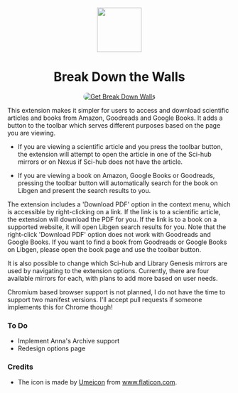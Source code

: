<sub>
<p align='center'><img  src="https://raw.githubusercontent.com/onurhanak/Break-Down-Walls/main/graduate-hat.png" height="100" width="auto"></p>
</sub>
<h1 align="center">Break Down the Walls</h1>


<p align="center">
<a href="https://addons.mozilla.org/en-US/firefox/addon/break-down-walls/"><img src="https://user-images.githubusercontent.com/585534/107280546-7b9b2a00-6a26-11eb-8f9f-f95932f4bfec.png" style='border-radius:15px' alt="Get Break Down Walls"></a>

This extension makes it simpler for users to access and download scientific articles and books from Amazon, Goodreads and Google Books. It adds a button to the toolbar which serves different purposes based on the page you are viewing.

- If you are viewing a scientific article and you press the toolbar button, the extension will attempt to open the article in one of the Sci-hub mirrors or on Nexus if Sci-hub does not have the article. 

- If you are viewing a book on Amazon, Google Books or Goodreads, pressing the toolbar button will automatically search for the book on Libgen and present the search results to you.

The extension includes a 'Download PDF' option in the context menu, which is accessible by right-clicking on a link. If the link is to a scientific article, the extension will download the PDF for you. If the link is to a book on a supported website, it will open Libgen search results for you. Note that the right-click 'Download PDF' option does not work with Goodreads and Google Books. If you want to find a book from Goodreads or Google Books on Libgen, please open the book page and use the toolbar button.

It is also possible to change which Sci-hub and Library Genesis mirrors are used by navigating to the extension options. Currently, there are four available mirrors for each, with plans to add more based on user needs.

Chromium based browser support is not planned, I do not have the time to support two manifest versions. I'll accept pull requests if someone implements this for Chrome though!

### To Do
- Implement Anna's Archive support
- Redesign options page

### Credits

 - The icon is made by <a href='https://www.flaticon.com/authors/umeicon'>Umeicon</a> from <a>www.flaticon.com</a>.
